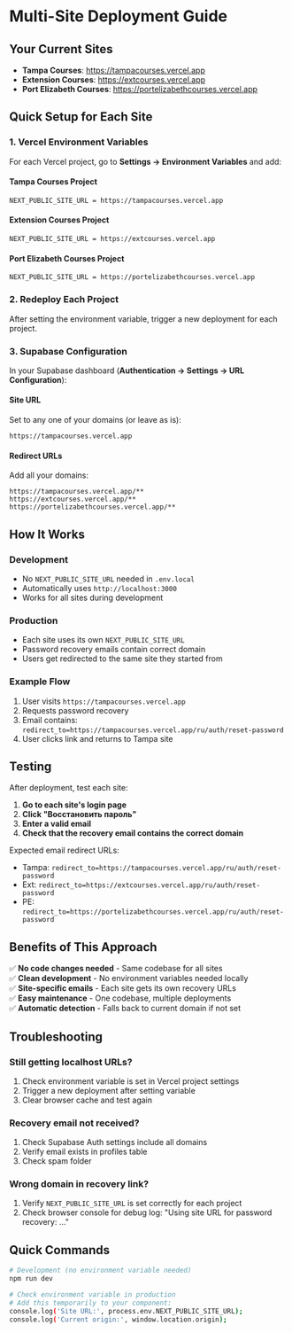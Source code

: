# Multi-Site Deployment Guide

## Your Current Sites
- **Tampa Courses**: https://tampacourses.vercel.app
- **Extension Courses**: https://extcourses.vercel.app  
- **Port Elizabeth Courses**: https://portelizabethcourses.vercel.app

## Quick Setup for Each Site

### 1. Vercel Environment Variables

For each Vercel project, go to **Settings → Environment Variables** and add:

#### Tampa Courses Project
```
NEXT_PUBLIC_SITE_URL = https://tampacourses.vercel.app
```

#### Extension Courses Project  
```
NEXT_PUBLIC_SITE_URL = https://extcourses.vercel.app
```

#### Port Elizabeth Courses Project
```
NEXT_PUBLIC_SITE_URL = https://portelizabethcourses.vercel.app
```

### 2. Redeploy Each Project

After setting the environment variable, trigger a new deployment for each project.

### 3. Supabase Configuration

In your Supabase dashboard (**Authentication → Settings → URL Configuration**):

#### Site URL
Set to any one of your domains (or leave as is):
```
https://tampacourses.vercel.app
```

#### Redirect URLs  
Add all your domains:
```
https://tampacourses.vercel.app/**
https://extcourses.vercel.app/**
https://portelizabethcourses.vercel.app/**
```

## How It Works

### Development
- No `NEXT_PUBLIC_SITE_URL` needed in `.env.local`
- Automatically uses `http://localhost:3000`
- Works for all sites during development

### Production
- Each site uses its own `NEXT_PUBLIC_SITE_URL`
- Password recovery emails contain correct domain
- Users get redirected to the same site they started from

### Example Flow
1. User visits `https://tampacourses.vercel.app`
2. Requests password recovery
3. Email contains: `redirect_to=https://tampacourses.vercel.app/ru/auth/reset-password`
4. User clicks link and returns to Tampa site

## Testing

After deployment, test each site:

1. **Go to each site's login page**
2. **Click "Восстановить пароль"**  
3. **Enter a valid email**
4. **Check that the recovery email contains the correct domain**

Expected email redirect URLs:
- Tampa: `redirect_to=https://tampacourses.vercel.app/ru/auth/reset-password`
- Ext: `redirect_to=https://extcourses.vercel.app/ru/auth/reset-password`
- PE: `redirect_to=https://portelizabethcourses.vercel.app/ru/auth/reset-password`

## Benefits of This Approach

✅ **No code changes needed** - Same codebase for all sites  
✅ **Clean development** - No environment variables needed locally  
✅ **Site-specific emails** - Each site gets its own recovery URLs  
✅ **Easy maintenance** - One codebase, multiple deployments  
✅ **Automatic detection** - Falls back to current domain if not set

## Troubleshooting

### Still getting localhost URLs?
1. Check environment variable is set in Vercel project settings
2. Trigger a new deployment after setting variable
3. Clear browser cache and test again

### Recovery email not received?
1. Check Supabase Auth settings include all domains
2. Verify email exists in profiles table
3. Check spam folder

### Wrong domain in recovery link?
1. Verify `NEXT_PUBLIC_SITE_URL` is set correctly for each project
2. Check browser console for debug log: "Using site URL for password recovery: ..."

## Quick Commands

```bash
# Development (no environment variable needed)
npm run dev

# Check environment variable in production
# Add this temporarily to your component:
console.log('Site URL:', process.env.NEXT_PUBLIC_SITE_URL);
console.log('Current origin:', window.location.origin);
```